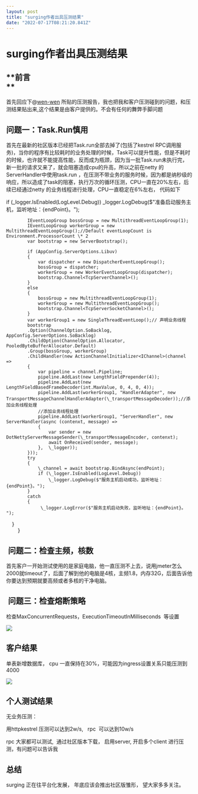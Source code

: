 ```yaml
---
layout: post
title: "surging作者出具压测结果"
date: "2022-07-17T08:21:20.841Z"
---
```

surging作者出具压测结果
===============

**前言  
**
---------

首先回应下@[wen-wen](https://www.cnblogs.com/wenfeifei/) 所贴的压测报告，我也把我和客户压测碰到的问题，和压测结果贴出来,这个结果是由客户提供的。不会有任何的舞弊手脚问题

问题一：Task.Run慎用
--------------

首先在最新的社区版本已经把Task.run全部去掉了(包括了kestrel RPC调用服务)，当你的程序有比较耗时的业务处理的时候，Task可以提升性能，但是不耗时的时候，也许就不能提高性能，反而成为瓶颈，因为当一批Task.run未执行完，新一批的请求又来了，就会阻塞造成cpu的升高，所以之前在netty 的ServerHandler中使用task.run ，在压测不带业务的服务时候，因为都是纳秒级的响应，所以造成了task的阻塞，执行万次的循环压测，CPU一直在20%左右，后续已经通过netty 的业务线程进行处理，CPU一直稳定在6%左右， 代码如下

 if (\_logger.IsEnabled(LogLevel.Debug))
                \_logger.LogDebug($"准备启动服务主机，监听地址：{endPoint}。");

            IEventLoopGroup bossGroup = new MultithreadEventLoopGroup(1);
            IEventLoopGroup workerGroup = new MultithreadEventLoopGroup();//Default eventLoopCount is Environment.ProcessorCount \* 2
            var bootstrap = new ServerBootstrap();
           
            if (AppConfig.ServerOptions.Libuv)
            {
                var dispatcher = new DispatcherEventLoopGroup();
                bossGroup = dispatcher;
                workerGroup = new WorkerEventLoopGroup(dispatcher);
                bootstrap.Channel<TcpServerChannel>();
            }
            else
            {
                bossGroup = new MultithreadEventLoopGroup(1);
                workerGroup = new MultithreadEventLoopGroup();
                bootstrap.Channel<TcpServerSocketChannel>();
            }
            var workerGroup1 = new SingleThreadEventLoop();// 声明业务线程
            bootstrap
            .Option(ChannelOption.SoBacklog, AppConfig.ServerOptions.SoBacklog)
            .ChildOption(ChannelOption.Allocator, PooledByteBufferAllocator.Default) 
            .Group(bossGroup, workerGroup)
            .ChildHandler(new ActionChannelInitializer<IChannel>(channel =>
            {
                var pipeline = channel.Pipeline;
                pipeline.AddLast(new LengthFieldPrepender(4));
                pipeline.AddLast(new LengthFieldBasedFrameDecoder(int.MaxValue, 0, 4, 0, 4));
                pipeline.AddLast(workerGroup1, "HandlerAdapter", new TransportMessageChannelHandlerAdapter(\_transportMessageDecoder));//添加业务线程处理
                //添加业务线程处理  
                pipeline.AddLast(workerGroup1, "ServerHandler", new ServerHandler(async (contenxt, message) =>                           
                {
                    var sender = new DotNettyServerMessageSender(\_transportMessageEncoder, contenxt);
                    await OnReceived(sender, message);
                },  \_logger));
            }));
            try
            {
                \_channel = await bootstrap.BindAsync(endPoint);
                if (\_logger.IsEnabled(LogLevel.Debug))
                    \_logger.LogDebug($"服务主机启动成功，监听地址：{endPoint}。");
            }
            catch
            {
                 \_logger.LogError($"服务主机启动失败，监听地址：{endPoint}。 ");  
    }  
        }  

 问题二：检查主频，核数
------------

首先客户一开始测试使用的是家庭电脑，他一直压测不上去，说用jmeter怎么2000就timeout了，后面了解到他的电脑是4核，主频1.8，内存32G，后面告诉他你要达到预期就要高频或者多核的干净电脑。

 问题三：检查熔断策略
-----------

检查MaxConcurrentRequests，ExecutionTimeoutInMilliseconds  等设置

![](https://img2022.cnblogs.com/blog/192878/202207/192878-20220716190345409-321537501.png)

客户结果
----

单表新增数据库， cpu 一直保持在30%，可能因为ingress设置关系只能压测到4000

![](https://img2022.cnblogs.com/blog/192878/202207/192878-20220716191023973-204633669.png)

个人测试结果
------

无业务压测：

用httpkestrel 压测可以达到2w/s,   rpc  可以达到10w/s

rpc 大家都可以测试,  通过社区版本下载， 启用server, 开启多个client 进行压测，有问题可以告诉我

总结
--

surging 正在往平台化发展， 年底应该会推出社区版雏形， 望大家多多关注。